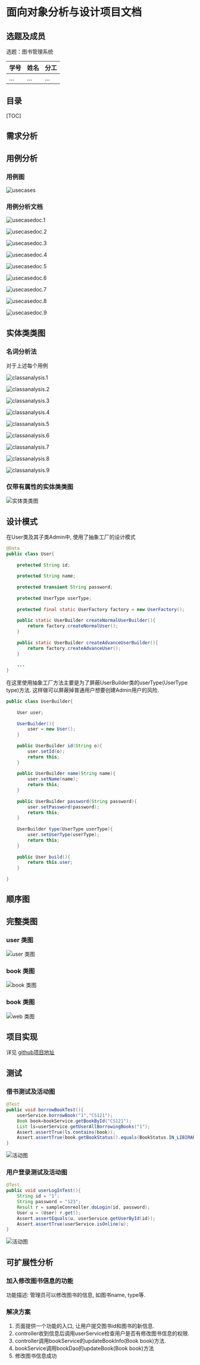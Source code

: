 # 面向对象分析与设计项目文档

## 选题及成员

选题：图书管理系统

| 学号 | 姓名 | 分工 |
| -------- | ---- | ---- |
| ... | ... | ...  |

## 目录

[TOC]

## 需求分析

## 用例分析

### 用例图

![usecases](imgs/usecases.jpg)

### 用例分析文档

![usecasedoc.1](imgs/usecasedoc.1.png)

![usecasedoc.2](imgs/usecasedoc.2.png)

![usecasedoc.3](imgs/usecasedoc.3.png)

![usecasedoc.4](imgs/usecasedoc.4.png)

![usecasedoc.5](imgs/usecasedoc.5.png)

![usecasedoc.6](imgs/usecasedoc.6.png)

![usecasedoc.7](imgs/usecasedoc.7.png)

![usecasedoc.8](imgs/usecasedoc.8.png)

![usecasedoc.9](imgs/usecasedoc.9.png)

## 实体类类图

### 名词分析法

对于上述每个用例

![classanalysis.1](imgs/classanalysis.1.png)

![classanalysis.2](imgs/classanalysis.2.png)

![classanalysis.3](imgs/classanalysis.3.png)

![classanalysis.4](imgs/classanalysis.4.png)

![classanalysis.5](imgs/classanalysis.5.png)

![classanalysis.6](imgs/classanalysis.6.png)

![classanalysis.7](imgs/classanalysis.7.png)

![classanalysis.8](imgs/classanalysis.8.png)

![classanalysis.9](imgs/classanalysis.9.png)

### 仅带有属性的实体类类图

![实体类类图](./类图/实体类图.png)

## 设计模式


在User类及其子类Admin中, 使用了抽象工厂的设计模式
```Java
@Data
public class User{
    
    protected String id;
    
    protected String name;
    
    protected transient String password;
    
    protected UserType userType;
    
    protected final static UserFactory factory = new UserFactory();
    
    public static UserBuilder createNormalUserBuilder(){
        return factory.createNormalUser();
    }
    
    public static UserBuilder createAdvanceUserBuilder(){
        return factory.createAdvanceUser();
    }
    
    ...
}
```

在这里使用抽象工厂方法主要是为了屏蔽UserBuilder类的userType(UserType type)方法.
这样做可以屏蔽掉普通用户想要创建Admin用户的风险.

```Java
public class UserBuilder{
    
    User user;
    
    UserBuilder(){
        user = new User();
    }
    
    public UserBuilder id(String o){
        user.setId(o);
        return this;
    }
    
    public UserBuilder name(String name){
        user.setName(name);
        return this;
    }
    
    public UserBuilder password(String password){
        user.setPassword(password);
        return this;
    }
    
    UserBuilder type(UserType userType){
        user.setUserType(userType);
        return this;
    }
    
    public User build(){
        return this.user;
    }
    
}
```

## 顺序图

## 完整类图


### user 类图
![user 类图](./类图/user类图.png)

### book 类图
![book 类图](./类图/book类图.png)

### book 类图
![web 类图](./类图/web类图.png)

## 项目实现

详见 [github项目地址](https://github.com/Shynoo/oo-project-server/tree/frontend)


## 测试

### 借书测试及活动图

```Java
@Test
public void borrowBookTest(){
    userService.borrowBook("1","CS121");
    Book book=bookService.getBookById("CS121");
    List ls=userService.getUserAllBorrowingBooks("1");
    Assert.assertTrue(ls.contains(book));
    Assert.assertTrue(book.getBookStatus().equals(BookStatus.IN_LIBIRARY));
}
```

![活动图](./Test活动图/borrowBookTest活动图.png)

### 用户登录测试及活动图

```Java
@Test
public void userLogInTest(){
    String id = "1";
    String password = "123";
    Result r = sampleConreoller.doLogin(id, password);
    User u = (User) r.get();
    Assert.assertEquals(u, userService.getUserById(id));
    Assert.assertTrue(userService.isOnline(u);
}
```

![活动图](./Test活动图/userLogInTest活动图.png)

## 可扩展性分析


### 加入修改图书信息的功能
功能描述: 管理员可以修改图书的信息, 如图书name, type等.

### 解决方案
1. 页面提供一个功能的入口, 让用户提交图书id和图书的新信息. 
2. controller收到信息后调用userService检查用户是否有修改图书信息的权限.
3. controller调用bookService的updateBookInfo(Book book)方法.
4. bookService调用bookDao的updateBook(Book book)方法
5. 修改图书信息成功 
